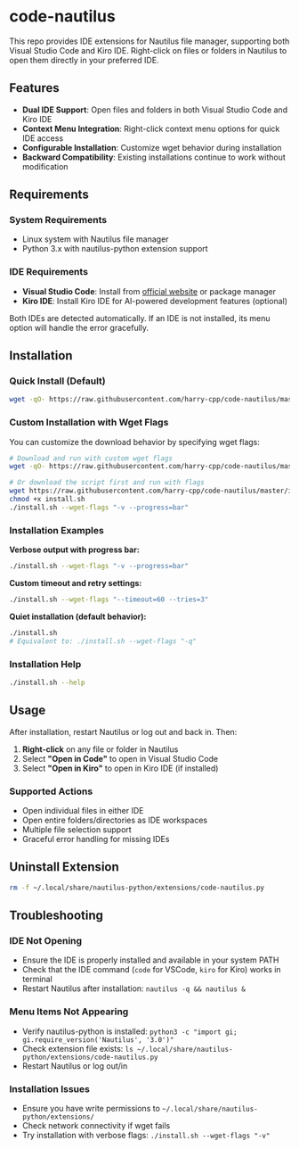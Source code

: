 # code-nautilus

This repo provides IDE extensions for Nautilus file manager, supporting both Visual Studio Code and Kiro IDE. Right-click on files or folders in Nautilus to open them directly in your preferred IDE.

## Features

- **Dual IDE Support**: Open files and folders in both Visual Studio Code and Kiro IDE
- **Context Menu Integration**: Right-click context menu options for quick IDE access
- **Configurable Installation**: Customize wget behavior during installation
- **Backward Compatibility**: Existing installations continue to work without modification

## Requirements

### System Requirements
- Linux system with Nautilus file manager
- Python 3.x with nautilus-python extension support

### IDE Requirements
- **Visual Studio Code**: Install from [official website](https://code.visualstudio.com/) or package manager
- **Kiro IDE**: Install Kiro IDE for AI-powered development features (optional)

Both IDEs are detected automatically. If an IDE is not installed, its menu option will handle the error gracefully.

## Installation

### Quick Install (Default)
```bash
wget -qO- https://raw.githubusercontent.com/harry-cpp/code-nautilus/master/install.sh | bash
```

### Custom Installation with Wget Flags
You can customize the download behavior by specifying wget flags:

```bash
# Download and run with custom wget flags
wget -qO- https://raw.githubusercontent.com/harry-cpp/code-nautilus/master/install.sh | bash -s -- --wget-flags "-v --timeout=30"

# Or download the script first and run with flags
wget https://raw.githubusercontent.com/harry-cpp/code-nautilus/master/install.sh
chmod +x install.sh
./install.sh --wget-flags "-v --progress=bar"
```

### Installation Examples

**Verbose output with progress bar:**
```bash
./install.sh --wget-flags "-v --progress=bar"
```

**Custom timeout and retry settings:**
```bash
./install.sh --wget-flags "--timeout=60 --tries=3"
```

**Quiet installation (default behavior):**
```bash
./install.sh
# Equivalent to: ./install.sh --wget-flags "-q"
```

### Installation Help
```bash
./install.sh --help
```

## Usage

After installation, restart Nautilus or log out and back in. Then:

1. **Right-click** on any file or folder in Nautilus
2. Select **"Open in Code"** to open in Visual Studio Code
3. Select **"Open in Kiro"** to open in Kiro IDE (if installed)

### Supported Actions
- Open individual files in either IDE
- Open entire folders/directories as IDE workspaces
- Multiple file selection support
- Graceful error handling for missing IDEs

## Uninstall Extension

```bash
rm -f ~/.local/share/nautilus-python/extensions/code-nautilus.py
```

## Troubleshooting

### IDE Not Opening
- Ensure the IDE is properly installed and available in your system PATH
- Check that the IDE command (`code` for VSCode, `kiro` for Kiro) works in terminal
- Restart Nautilus after installation: `nautilus -q && nautilus &`

### Menu Items Not Appearing
- Verify nautilus-python is installed: `python3 -c "import gi; gi.require_version('Nautilus', '3.0')"`
- Check extension file exists: `ls ~/.local/share/nautilus-python/extensions/code-nautilus.py`
- Restart Nautilus or log out/in

### Installation Issues
- Ensure you have write permissions to `~/.local/share/nautilus-python/extensions/`
- Check network connectivity if wget fails
- Try installation with verbose flags: `./install.sh --wget-flags "-v"`

